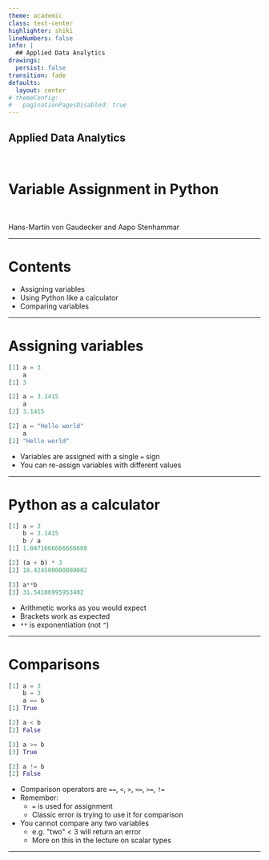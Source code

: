```yaml
---
theme: academic
class: text-center
highlighter: shiki
lineNumbers: false
info: |
  ## Applied Data Analytics
drawings:
  persist: false
transition: fade
defaults:
  layout: center
# themeConfig:
#   paginationPagesDisabled: true
---
```


## Applied Data Analytics

<br>

# Variable Assignment in Python

<br>

Hans-Martin von Gaudecker and Aapo Stenhammar

---

# Contents

- Assigning variables
- Using Python like a calculator
- Comparing variables

---

# Assigning variables

<div class="flex gap-12">
<div>

```python
[1] a = 3
    a
[1] 3

[2] a = 3.1415
    a
[2] 3.1415

[2] a = "Hello world"
    a
[2] "Hello world"

```


</div>
<div>

- Variables are assigned with a single `=` sign
- You can re-assign variables with different values

</div>
</div>


---

# Python as a calculator

<div class="flex gap-8">
<div>

```python
[1] a = 3
    b = 3.1415
    b / a
[1] 1.0471666666666668

[2] (a + b) * 3
[2] 18.424500000000002

[3] a**b
[3] 31.54106995953402

```

</div>
<div>

- Arithmetic works as you would expect
- Brackets work as expected
- `**` is exponentiation (not `^`)

</div>
</div>


---

# Comparisons

<div class="flex gap-8">
<div>

```python
[1] a = 3
    b = 3
    a == b
[1] True

[2] a < b
[2] False

[3] a >= b
[3] True

[2] a != b
[2] False
```

</div>
<div>

- Comparison operators are `==`, `<`, `>`, `<=`, `>=`, `!=`
- Remember:
  - `=` is used for assignment
  - Classic error is trying to use it for comparison
- You cannot compare any two variables
  - e.g. "two" < 3 will return an error
  - More on this in the lecture on scalar types

</div>
</div>


---
